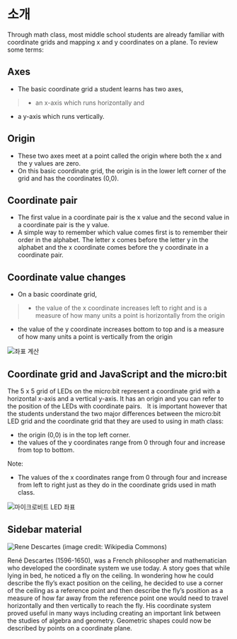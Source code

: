 # 소개

Through math class, most middle school students are already familiar with coordinate grids and mapping x and y coordinates on a plane. To review some terms:

## Axes

* The basic coordinate grid a student learns has two axes,

> * an x-axis which runs horizontally and

* a y-axis which runs vertically.

## Origin

* These two axes meet at a point called the origin where both the x and the y values are zero.
* On this basic coordinate grid, the origin is in the lower left corner of the grid and has the coordinates (0,0).

## Coordinate pair

* The first value in a coordinate pair is the x value and the second value in a coordinate pair is the y value.
* A simple way to remember which value comes first is to remember their order in the alphabet. The letter x comes before the letter y in the alphabet and the x coordinate comes before the y coordinate in a coordinate pair.

## Coordinate value changes

* On a basic coordinate grid,

> * the value of the x coordinate increases left to right and is a measure of how many units a point is horizontally from the origin

* the value of the y coordinate increases bottom to top and is a measure of how many units a point is vertically from the origin

![좌표 계산](/static/courses/csintro/coordinates/math-coords.png)

## Coordinate grid and JavaScript and the micro:bit

The 5 x 5 grid of LEDs on the micro:bit represent a coordinate grid with a horizontal x-axis and a vertical y-axis. It has an origin and you can refer to the position of the LEDs with coordinate pairs.   It is important however that the students understand the two major differences between the micro:bit LED grid and the coordinate grid that they are used to using in math class:

* the origin (0,0) is in the top left corner.
* the values of the y coordinates range from 0 through four and increase from top to bottom.

Note:

* The values of the x coordinates range from 0 through four and increase from left to right just as they do in the coordinate grids used in math class.

![마이크로비트 LED 좌표](/static/courses/csintro/coordinates/microbit-led-coords.png)

## Sidebar material

![Rene Descartes](/static/courses/csintro/coordinates/rene-descartes.jpg) (image credit: Wikipedia Commons)

René Descartes (1596-1650), was a French philosopher and mathematician who developed the coordinate system we use today. A story goes that while lying in bed, he noticed a fly on the ceiling. In wondering how he could describe the fly’s exact position on the ceiling, he decided to use a corner of the ceiling as a reference point and then describe the fly’s position as a measure of how far away from the reference point one would need to travel horizontally and then vertically to reach the fly. His coordinate system proved useful in many ways including creating an important link between the studies of algebra and geometry. Geometric shapes could now be described by points on a coordinate plane.